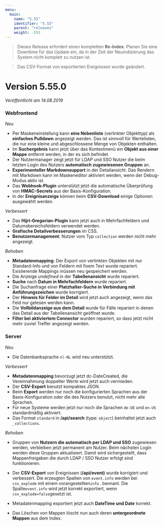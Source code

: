 ```yaml
---
menu:
  main:
    name: "5.55"
    identifier: "5.55"
    parent: "releases"
    weight: -555
---
```


> Dieses Release erfordert einen kompletten **Re-Index**. Planen Sie eine Downtime für das Update ein, da in der Zeit der Neuindizierung das System nicht komplett zu nutzen ist.

> Das CSV-Format von exportierten Ereignissen wurde geändert.

# Version 5.55.0

*Veröffentlicht am 14.08.2019*

### Webfrontend

*Neu*

* Per Maskeneinstellung kann **eine Nebenliste** (verlinkter Objekttyp) als **einfaches Pulldown** angezeigt werden. Das ist sinnvoll für Wertelisten, die nur eine kleine und abgeschlossene Menge von Objekten enthalten.
* Im **Suchergebnis** kann jetzt über das Kontextmenü ein **Objekt aus einer Mappe** entfernt werden, in der es sich befindet.
* Der Nutzermanager zeigt jetzt für LDAP und SSO Nutzer die beim letzten Login des Nutzers **automatisch zugewiesenen Gruppen** an.
* **Experimenteller Markdownsupport** in der Detailansicht. Das Rendern mit Markdown kann im Maskeneditor aktiviert werden, wenn der Debug-Modus aktiv ist.
* Das **Webhook-Plugin** unterstützt jetzt die automatische Überprüfung von **HMAC-Secrets** aus der Basis-Konfiguration.
* In der **Ereignisanzeige** können beim **CSV-Download** einige Optionen ausgewählt werden.

*Verbessert*

* Das **Hijri-Gregorian-Plugin** kann jetzt auch in Mehrfachfeldern und Datumsbereichsfeldern verwendet werden.
* **Grafische Detailverbesserungen** im CSS.
* **Benutzermanagement**: Nutzer vom Typ `collection` werden nicht mehr angezeigt.

*Behoben*

* **Metadatenmapping**: Der Export von verlinkten Objekten mit nur Standard-Info und von Feldern mit fixem Text wurde repariert. Existierende Mappings müssen neu gespeichert werden.
* Die Anzeige *undefined* in der **Tabellenansicht** wurde repariert.
* **Suche** nach **Datum in Mehrfachfeldern** wurde repariert.
* Die Suchanfrage einer **Platzhalter-Suche in Verbindung mit Anführungszeichen** wurde korrigiert.
* Der **Hinweis für Felder im Detail** wird jetzt auch angezeigt, wenn das Feld nur gelesen werden kann.
* Die **Vollbildanzeige aus dem Detail** wurde für Fälle repariert in denen das Detail aus der Tabellenansicht geöffnet wurde.
* **Filter bei aktiviertem Connector** wurden repariert, so dass jetzt nicht mehr zuviel Treffer angezeigt werden.

### Server

*Neu*

* Die Datenbanksprache `nl-NL` wird neu unterstützt.

*Verbessert*

- **Metadatenmapping** bevorzugt jetzt dc-DateCreated, die Vereinnahmung doppelter Werte wird jetzt auch vermieden.
- Der **CSV-Export** benutzt kompaktes JSON.
- Beim **Export** werden nur noch die konfigurierten Sprachen aus der Basis-Konfiguration oder die des Nutzers benutzt, nicht mehr alle Sprachen. 
- Für neue Systeme werden jetzt nur noch die Sprachen `de-DE` und `en-US` standardmäßig aktiviert. 
- Das Format `standard` in **/api/search** (type: `object`) beinhaltet jetzt auch `_collections`.

*Behoben*

* Gruppen von **Nutzern die automatisch per LDAP und SSO** zugewiesen werden, verbleiben jetzt permanent am Nutzer. Beim nächsten Login werden diese Gruppen aktualisiert. Damit wird sichergestellt, dass Mappenfreigaben die durch LDAP / SSO Nutzer erfolgt sind funktionieren.
* Der **CSV-Export** von Ereignissen (**/api/event)** wurde korrigiert und verbessert. Die erzeugten Spalten von `event.info` werden bei `csv_explode` mit einem vorangestellten`info.` bennant. Die Spalte`event.info` wird jetzt korrekt exportiert, wenn `csv_explode=false`gesetzt ist.

* Metadatenmapping exportiert jetzt auch **DateTime und Date** korrekt.
* Das Löschen von Mappen löscht nun auch deren **untergeordnete Mappen** aus dem Index.

